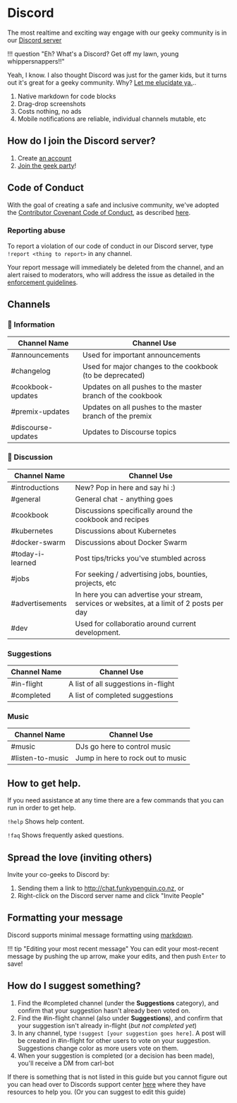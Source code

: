 # Discord

The most realtime and exciting way engage with our geeky community is in our [Discord server](http://chat.funkypenguin.co.nz)

!!! question "Eh? What's a Discord? Get off my lawn, young whippersnappers!!"

Yeah, I know. I also thought Discord was just for the gamer kids, but it turns out it's great for a geeky community. Why? [Let me elucidate ya.](https://www.youtube.com/watch?v=1qHoSWxVqtE)..

1. Native markdown for code blocks
2. Drag-drop screenshots
3. Costs nothing, no ads
4. Mobile notifications are reliable, individual channels mutable, etc

## How do I join the Discord server?

1. Create [an account](https://discordapp.com)
2. [Join the geek party](http://chat.funkypenguin.co.nz)!

## Code of Conduct

With the goal of creating a safe and inclusive community, we've adopted the [Contributor Covenant Code of Conduct](https://www.contributor-covenant.org/), as described [here](/community/code-of-conduct/).

### Reporting abuse

To report a violation of our code of conduct in our Discord server, type `!report <thing to report>` in any channel. 

Your report message will immediately be deleted from the channel, and an alert raised to moderators, who will address the issue as detailed in the [enforcement guidelines](/community/code-of-conduct/#enforcement-guidelines).

## Channels

### 📔 Information

| Channel Name       | Channel Use                                                |
|--------------------|------------------------------------------------------------|
| #announcements     | Used for important announcements                           |
| #changelog         | Used for major changes to the cookbook (to be deprecated)  |
| #cookbook-updates  | Updates on all pushes to the master branch of the cookbook |
| #premix-updates    | Updates on all pushes to the master branch of the premix   |
| #discourse-updates | Updates to Discourse topics                                |

### 💬 Discussion 

| Channel Name   | Channel Use                                              |
|----------------|----------------------------------------------------------|
| #introductions | New? Pop in here and say hi :)                           |
| #general       | General chat - anything goes                             |
| #cookbook      | Discussions specifically around the cookbook and recipes |
| #kubernetes    | Discussions about Kubernetes                             |
| #docker-swarm  | Discussions about Docker Swarm                           |
| #today-i-learned              | Post tips/tricks you've stumbled across
| #jobs            | For seeking / advertising jobs, bounties, projects, etc |
| #advertisements   | In here you can advertise your stream, services or websites, at a limit of 2 posts per day                           |
| #dev              | Used for collaboratio around current development.                                                    |


### Suggestions 

| Channel Name | Channel Use                         |
|--------------|-------------------------------------|
| #in-flight   | A list of all suggestions in-flight |
| #completed   | A list of completed suggestions     |

### Music 

| Channel Name     | Channel Use                       |
|------------------|-----------------------------------|
| #music           | DJs go here to control music      |
| #listen-to-music | Jump in here to rock out to music |


## How to get help.

If you need assistance at any time there are a few commands that you can run in order to get help.

`!help` Shows help content.

`!faq` Shows frequently asked questions.


## Spread the love (inviting others)

Invite your co-geeks to Discord by:

1. Sending them a link to http://chat.funkypenguin.co.nz, or
2. Right-click on the Discord server name and click "Invite People"

## Formatting your message

Discord supports minimal message formatting using [markdown](https://support.discord.com/hc/en-us/articles/210298617-Markdown-Text-101-Chat-Formatting-Bold-Italic-Underline-).

!!! tip "Editing your most recent message"
    You can edit your most-recent message by pushing the up arrow, make your edits, and then push `Enter` to save!

## How do I suggest something?

1. Find the #completed channel (under the **Suggestions** category), and confirm that your suggestion hasn't already been voted on.
2. Find the #in-flight channel (also under **Suggestions**), and confirm that your suggestion isn't already in-flight (*but not completed yet*)
3. In any channel, type `!suggest [your suggestion goes here]`. A post will be created in #in-flight for other users to vote on your suggestion. Suggestions change color as more users vote on them.
4. When your suggestion is completed (or a decision has been made), you'll receive a DM from carl-bot

If there is something that is not listed in this guide but you cannot figure out you can head over to Discords support center [here](https://support.discord.com/hc/en-us) where they have resources to help you. (Or you can suggest to edit this guide)





    
